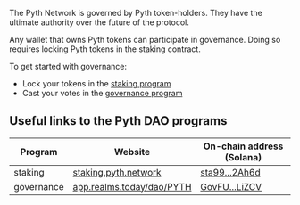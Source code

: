 The Pyth Network is governed by Pyth token-holders. They have the ultimate authority over the future of the protocol. 

Any wallet that owns Pyth tokens can participate in governance. Doing so requires locking Pyth tokens in the staking contract. 

To get started with governance:
- Lock your tokens in the [staking program](how-to-stake.md) 
- Cast your votes in the [governance program](how-to-vote.md) 

## Useful links to the Pyth DAO programs

| Program       | Website                                              | On-chain address (Solana)            |
| --- | --- | --- |
| staking | [staking.pyth.network](https://staking.pyth.network/) | [sta99...2Ah6d](https://explorer.solana.com/address/sta99txADjRfwHQQMNckb8vUN4jcAAhN2HBMTR2Ah6d) |
| governance | [app.realms.today/dao/PYTH](https://app.realms.today/dao/PYTH)| [GovFU...LiZCV](https://explorer.solana.com/address/GovFUVGZWWwyoLq8rhnoVWknRFkhDSbQiSoREJ5LiZCV) |

